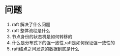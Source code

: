 # 问题

1. raft 解决了什么问题
2. raft 整体流程是什么
3. 节点身份的状态机是如何转移的
4. 什么是分布式下的强一致性,raft是如何保证强一致性的
5. raft结点之间发送的数据到底是什么